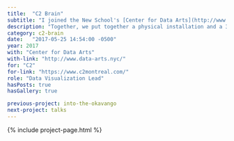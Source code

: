 ```yaml
---
title:  "C2 Brain"
subtitle: "I joined the New School's [Center for Data Arts](http://www.data-arts.nyc/) to visualize the depth and breadth of conversations that took place at one of the world's most eclectic business conferences."
description: "Together, we put together a physical installation and a 3-day live-coding performance to transcribe the substance of C2 Montreal."
category: c2-brain
date:   "2017-05-25 14:54:00 -0500"
year: 2017
with: "Center for Data Arts"
with-link: "http://www.data-arts.nyc/"
for: "C2"
for-link: "https://www.c2montreal.com/"
role: "Data Visualization Lead"
hasPosts: true
hasGallery: true

previous-project: into-the-okavango
next-project: talks
---
```


{% include project-page.html %}